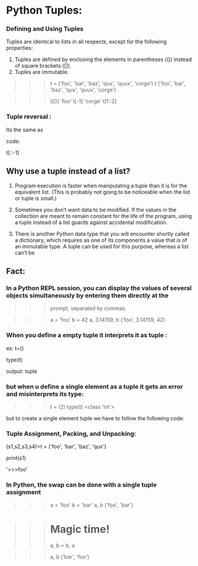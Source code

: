 # Python Tuples:

### Defining and Using Tuples

Tuples are identical to lists in all respects, except for the following properties:

1. Tuples are defined by enclosing the elements in parentheses (()) instead of square brackets ([]).
2. Tuples are immutable.

>>> t = ('foo', 'bar', 'baz', 'qux', 'quux', 'corge')
>>> t
>>> ('foo', 'bar', 'baz', 'qux', 'quux', 'corge')

>>> t[0]
>>> 'foo'
>>> t[-1]
>>> 'corge'
>>> t[1::2]

### Tuple reversal :

Its the same as 

code:

t[::-1]

## Why use a tuple instead of a list?

1. Program execution is faster when manipulating a tuple than it is for the equivalent list. (This is probably not going to be noticeable when the list or tuple is small.)

2. Sometimes you don’t want data to be modified. If the values in the collection are meant to remain constant for the life of the program, using a tuple instead of a list guards against accidental modification.

3. There is another Python data type that you will encounter shortly called a dictionary, which requires as one of its components a value that is of an immutable type. A tuple can be used for this purpose, whereas a list can’t be

## Fact:

### In a Python REPL session, you can display the values of several objects simultaneously by entering them directly at the 

>>> prompt, separated by commas.

>>> a = 'foo'
>>> b = 42
>>> a, 3.14159, b
>>> ('foo', 3.14159, 42)

### When you define a empty tuple it interprets it as tuple :

ex: t=()

type(t)

output: tuple

### but when u define a single element as a tuple it gets an error and misinterprets its type:

 >>> t = (2)
 >>> type(t)
 >>> <class 'int'>

but to create a single element tuple we have to follow the following code:

### **Tuple Assignment, Packing, and Unpacking:**

(s1,s2,s3,s4)=t = ('foo', 'bar', 'baz', 'qux')

print(s1)

'>>>foo'

### In Python, the swap can be done with a single tuple assignment

>>> a = 'foo'
>>> b = 'bar'
>>> a, b
>>> ('foo', 'bar')

>>># Magic time!
>>>a, b = b, a

>>> a, b
>>> ('bar', 'foo')
